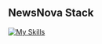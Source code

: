 ## NewsNova Stack
[![My Skills](https://skillicons.dev/icons?i=nextjs,react,ts,tailwind,graphql)](https://skillicons.dev)